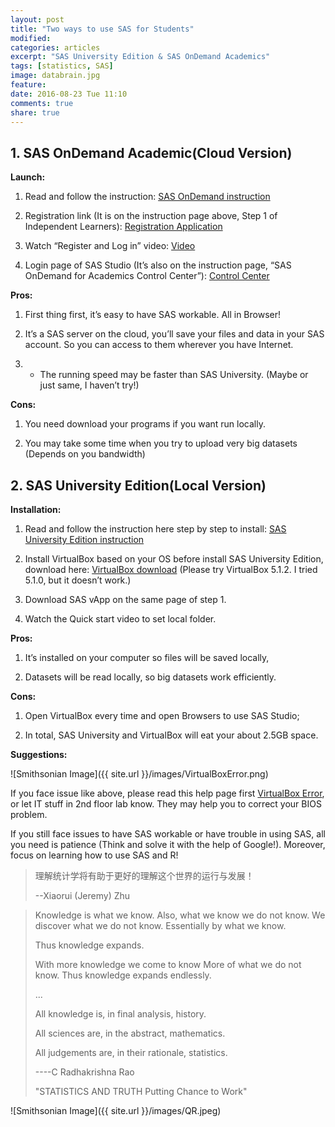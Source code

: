 ```yaml
---
layout: post
title: "Two ways to use SAS for Students"
modified:
categories: articles
excerpt: "SAS University Edition & SAS OnDemand Academics"
tags: [statistics, SAS]
image: databrain.jpg
feature: 
date: 2016-08-23 Tue 11:10
comments: true
share: true
---
```


## 1. SAS OnDemand Academic(Cloud Version)

**Launch:**

1. Read and follow the instruction: [SAS OnDemand instruction](http://support.sas.com/software/products/ondemand-academics/#s1=2) 

2. Registration link (It is on the instruction page above, Step 1 of Independent Learners): [Registration Application](https://odamid.oda.sas.com/SASODARegistration/)

3. Watch “Register and Log in” video: [Video](http://www.sas.com/apps/webnet/video-sharing.html?bcid=3794695462001)

4. Login page of SAS Studio (It’s also on the instruction page, “SAS OnDemand for Academics Control Center”): [Control Center](https://odamid.oda.sas.com/SASODAControlCenter)

**Pros:**

1. First thing first, it’s easy to have SAS workable. All in Browser! 

2. It’s a SAS server on the cloud, you’ll save your files and data in your SAS account. So you can access to them wherever you have Internet.  

3. * The running speed may be faster than SAS University. (Maybe or just same, I haven’t try!)

**Cons:**

1. You need download your programs if you want run locally. 

2. You may take some time when you try to upload very big datasets (Depends on you bandwidth)  

## 2. SAS University Edition(Local Version)

**Installation:**

1. Read and follow the instruction here step by step to install: [SAS University Edition instruction](http://www.sas.com/en_us/software/university-edition/download-software.html#windows)

2. Install VirtualBox based on your OS before install SAS University Edition, download here: [VirtualBox download](https://www.virtualbox.org/wiki/Download_Old_Builds_5_1) (Please try VirtualBox 5.1.2. I tried 5.1.0, but it doesn’t work.)

3. Download SAS vApp on the same page of step 1. 

4. Watch the Quick start video to set local folder. 

**Pros:**

1. It’s installed on your computer so files will be saved locally, 

2. Datasets will be read locally, so big datasets work efficiently.  

**Cons:**

1. Open VirtualBox every time and open Browsers to use SAS Studio; 

2. In total, SAS University and VirtualBox will eat your about 2.5GB space. 

**Suggestions:**

![Smithsonian Image]({{ site.url }}/images/VirtualBoxError.png)

If you face issue like above, please read this help page first [VirtualBox Error](http://support.sas.com/kb/46/250.html), or let IT stuff in 2nd floor lab know. They may help you to correct your BIOS problem. 

If you still face issues to have SAS workable or have trouble in using SAS, all you need is patience (Think and solve it with the help of Google!). Moreover, focus on learning how to use SAS and R!

> 理解统计学将有助于更好的理解这个世界的运行与发展！
>
> --Xiaorui (Jeremy) Zhu

> Knowledge is what we know.
> Also, what we know we do not know.
> We discover what we do not know. 
> Essentially by what we know. 
>
> Thus knowledge expands.
>
> With more knowledge we come to know
> More of what we do not know.
> Thus knowledge expands endlessly.
>
> ...
>
> All knowledge is, in final analysis, history.
>
> All sciences are, in the abstract, mathematics.
>
> All judgements are, in their rationale, statistics.
>
> ----C Radhakrishna Rao
>
> "STATISTICS AND TRUTH Putting Chance to Work"

![Smithsonian Image]({{ site.url }}/images/QR.jpeg)
